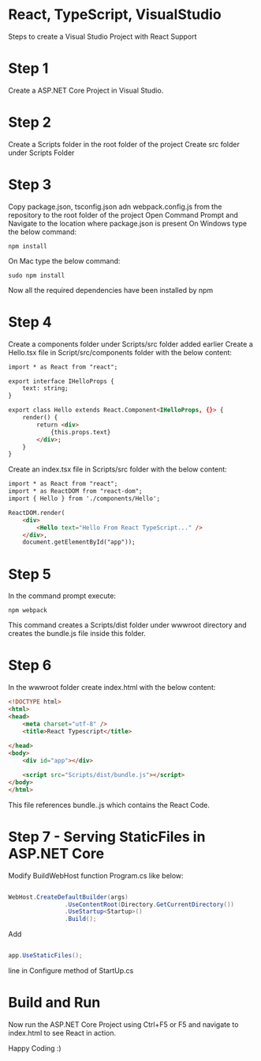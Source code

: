 # React, TypeScript, VisualStudio
Steps to create a Visual Studio Project with React Support

# Step 1
Create a ASP.NET Core Project in Visual Studio.

# Step 2
Create a Scripts folder in the root folder of the project
Create src folder under Scripts Folder

# Step 3
Copy package.json, tsconfig.json adn webpack.config.js from the repository to the root folder of the project
Open Command Prompt and Navigate to the location where package.json is present
On Windows type the below command:
```
npm install
```
On Mac type the below command:
```
sudo npm install
```

Now all the required dependencies have been installed by npm

# Step 4
Create a components folder under Scripts/src folder added earlier
Create a Hello.tsx file in Script/src/components folder with the below content:

```html
import * as React from "react";

export interface IHelloProps {
    text: string;
}

export class Hello extends React.Component<IHelloProps, {}> {
    render() {
        return <div>
            {this.props.text}
        </div>;
    }
}
```

Create an index.tsx file in Scripts/src folder with the below content:
```html
import * as React from "react";
import * as ReactDOM from "react-dom";
import { Hello } from './components/Hello';

ReactDOM.render(
    <div>
        <Hello text="Hello From React TypeScript..." />
    </div>,
    document.getElementById("app"));
```

# Step 5
In the command prompt execute:
```
npm webpack
```
This command creates a Scripts/dist folder under wwwroot directory and creates the bundle.js file inside this folder.

# Step 6
In the wwwroot folder create index.html with the below content:
```html
<!DOCTYPE html>
<html>
<head>
    <meta charset="utf-8" />
    <title>React Typescript</title>
    
</head>
<body>
    <div id="app"></div>

    <script src="Scripts/dist/bundle.js"></script>
</body>
</html>
```
This file references bundle..js which contains the React Code.

# Step 7 - Serving StaticFiles in ASP.NET Core
Modify BuildWebHost function Program.cs like below:
```c#

WebHost.CreateDefaultBuilder(args)
                .UseContentRoot(Directory.GetCurrentDirectory())
                .UseStartup<Startup>()
                .Build();
```
Add
```c#

app.UseStaticFiles(); 

```
line in Configure method of StartUp.cs

# Build and Run
Now run the ASP.NET Core Project using Ctrl+F5 or F5 and navigate to index.html to see React in action.

Happy Coding :)


